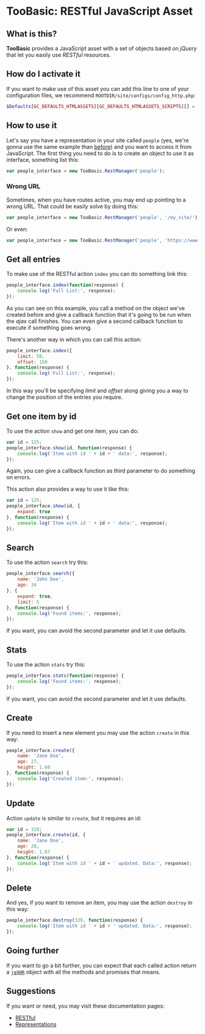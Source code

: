 # TooBasic: RESTful JavaScript Asset
## What is this?
__TooBasic__ provides a JavaScript asset with a set of objects based on _jQuery_
that let you easily use _RESTful_ resources.

## How do I activate it
If you want to make use of this asset you can add this line to one of your
configuration files, we recommend `ROOTDIR/site/configs/config_http.php`:
```php
$Defaults[GC_DEFAULTS_HTMLASSETS][GC_DEFAULTS_HTMLASSETS_SCRIPTS][] = 'toobasic_rest_asset';
```

## How to use it
Let's say you have a representation in your site called `people` (yes, we're gonna
use the same example than [before](../restful.md)) and you want to access it from
JavaScript.
The first thing you need to do is to create an object to use it as interface,
something list this:
```javascript
var people_interface = new TooBasic.RestManager('people');
```

### Wrong URL
Sometimes, when you have routes active, you may end up pointing to a wrong URL.
That could be easily solve by doing this:
```javascript
var people_interface = new TooBasic.RestManager('people', '/my_site/');
```
Or even:
```javascript
var people_interface = new TooBasic.RestManager('people', 'https://www.example.com/site/');
```

## Get all entries
To make use of the RESTful action `index` you can do something link this:
```javascript
people_interface.index(function(response) {
	console.log('Full List:', response);
});
```
As you can see on this example, you call a method on the object we've created
before and give a callback function that it's going to be run when the _ajax_ call
finishes.
You can even give a second callback function to execute if something goes wrong.

There's another way in which you can call this action:
```javascript
people_interface.index({
	limit: 50,
	offset: 150
}, function(response) {
	console.log('Full List:', response);
});
```
In this way you'll be specifying _limit_ and _offset_ along giving you a way to
change the position of the entries you require.

## Get one item by id
To use the action `show` and get one item, you can do:
```javascript
var id = 125;
people_interface.show(id, function(response) {
	console.log('Item with id ' + id + ' data:', response);
});
```
Again, you can give a callback function as third parameter to do something on
errors.

This action also provides a way to use it like this:
```javascript
var id = 125;
people_interface.show(id, {
	expand: true
}, function(response) {
	console.log('Item with id ' + id + ' data:', response);
});
```

## Search
To use the action `search` try this:
```javascript
people_interface.search({
	name: 'John Doe',
	age: 34
}, {
	expand: true,
	limit: 5
}, function(response) {
	console.log('Found items:', response);
});
```
If you want, you can avoid the second parameter and let it use defaults.

## Stats
To use the action `stats` try this:
```javascript
people_interface.stats(function(response) {
	console.log('Found items:', response);
});
```
If you want, you can avoid the second parameter and let it use defaults.

## Create
If you need to insert a new element you may use the action `create` in this way:
```javascript
people_interface.create({
	name: 'Jane Doe',
	age: 27,
	height: 1.68
}, function(response) {
	console.log('Created item:', response);
});
```

## Update
Action `update` is similar to `create`, but it requires an id:
```javascript
var id = 329;
people_interface.create(id, {
	name: 'Jane Doe',
	age: 28,
	height: 1.67
}, function(response) {
	console.log('Item with id ' + id + ' updated. Data:', response);
});
```

## Delete
And yes, if you want to remove an item, you may use the action `destroy` in this
way:
```javascript
people_interface.destroy(329, function(response) {
	console.log('Item with id ' + id + ' updated. Data:', response);
});
```

## Going further
If you want to go a bit further, you can expect that each called action return a
[`jqXHR`](http://api.jquery.com/jQuery.ajax/#jqXHR) object with all the methods
and promises that means.

## Suggestions
If you want or need, you may visit these documentation pages:

* [RESTful](../restful.md)
* [Representations](../representations.md)

<!--:GBSUMMARY:Services:3:RESTful:RESTful JavaScript Asset-->
